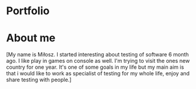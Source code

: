 # Portfolio
# About me
[My name is Miłosz. I started interesting about testing of software 6 month ago. I like play in games on console as well. I'm trying to visit the ones new country for one year. It's one of some goals in my life but my main aim is that i would like to work as specialist of testing for my whole life, enjoy and share testing with people.]
